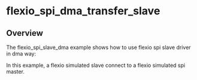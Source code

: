 # flexio_spi_dma_transfer_slave

## Overview
The flexio_spi_slave_dma example shows how to use flexio spi slave  driver in dma way:

In this example, a flexio simulated slave connect to a flexio simulated spi master.

